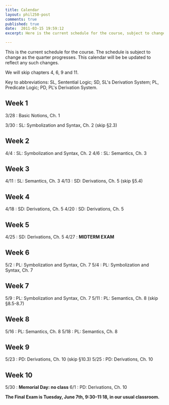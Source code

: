 ```yaml
---
title: Calendar
layout: phil250-post
comments: true
published: true
date:  2011-03-15 19:59:12
excerpt: Here is the current schedule for the course, subject to change.

---
```


This is the current schedule for the course. The schedule is subject to change as the quarter progresses. This calendar will be be updated to reflect any such changes.

We will skip chapters 4, 6, 9 and 11.

Key to abbreviations: SL, Sentential Logic; SD, SL's Derivation System; PL, Predicate Logic; PD, PL's Derivation System.

## Week 1

3/28
: 	Basic Notions, Ch. 1

3/30
: 	SL: Symbolization and Syntax, Ch. 2 (skip §2.3)

## Week 2

4/4
:   SL: Symbolization and Syntax, Ch. 2
4/6
:   SL: Semantics, Ch. 3

## Week 3

4/11
:   SL: Semantics, Ch. 3
4/13
:   SD: Derivations, Ch. 5 (skip §5.4)

## Week 4

4/18
:   SD: Derivations, Ch. 5
4/20
:   SD: Derivations, Ch. 5

## Week 5

4/25
:   SD: Derivations, Ch. 5
4/27
:   **MIDTERM EXAM**

## Week 6

5/2
:   PL: Symbolization and Syntax, Ch. 7
5/4
:   PL: Symbolization and Syntax, Ch. 7

## Week 7

5/9
:   PL: Symbolization and Syntax, Ch. 7
5/11
:   PL: Semantics, Ch. 8 (skip §8.5-8.7)

## Week 8

5/16
:   PL: Semantics, Ch. 8 
5/18
:   PL: Semantics, Ch. 8

## Week 9

5/23
:   PD: Derivations, Ch. 10 (skip §10.3)
5/25
:   PD: Derivations, Ch. 10

## Week 10

5/30
:   **Memorial Day: no class**
6/1
:   PD: Derivations, Ch. 10

**The Final Exam is Tuesday, June 7th, 9:30-11:18, in our usual classroom.**

